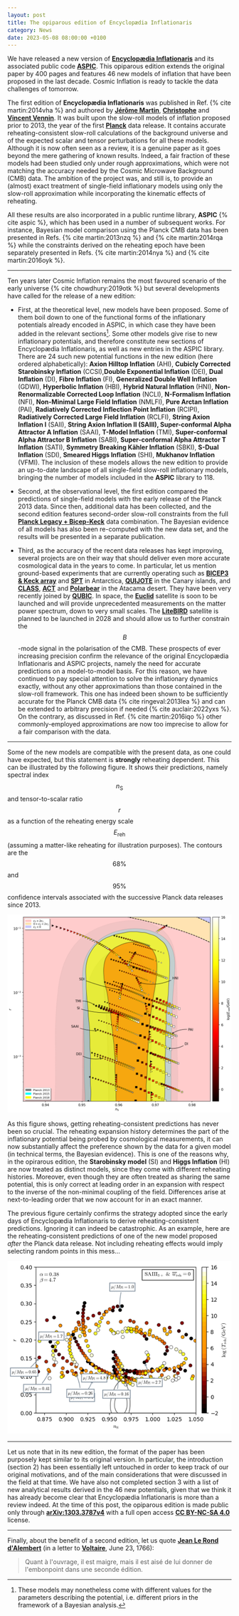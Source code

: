 ```yaml
---
layout: post
title: The opiparous edition of Encyclopædia Inflationaris
category: News
date: 2023-05-08 08:00:00 +0100
---
```


We have released a new version of [**Encyclopædia
Inflationaris**](https://arxiv.org/abs/1303.3787) and its associated
public code
[**ASPIC**](https://github.com/cosmicinflation/aspic). This opiparous
edition extends the original paper by 400 pages and features 46 new
models of inflation that have been proposed in the last decade. Cosmic
Inflation is ready to tackle the data challenges of tomorrow.

The first edition of **Encyclopædia Inflationaris** was published in
Ref. {% cite martin:2014vha %} and authored by [**Jérôme
Martin**](https://inspirehep.net/authors/998637),
[**Christophe**](/members/chris.html) and [**Vincent
Vennin**](https://www.lpens.ens.psl.eu/vincent-vennin/?lang=en). It
was built upon the slow-roll models of inflation proposed prior to
2013, the year of the first
[**Planck**](https://en.wikipedia.org/wiki/Planck_(spacecraft)) data
release. It contains accurate reheating-consistent slow-roll
calculations of the background universe and of the expected scalar and
tensor perturbations for all these models. Although it is now often
seen as a review, it is a genuine paper as it goes beyond the mere
gathering of known results. Indeed, a fair fraction of these models
had been studied only under rough approximations, which were not
matching the accuracy needed by the Cosmic Microwave Background (CMB)
data. The ambition of the project was, and still is, to provide an
(almost) exact treatment of single-field inflationary models using
only the slow-roll approximation while incorporating the kinematic
effects of reheating.

All these results are also incorporated in a public runtime library,
**ASPIC** {% cite aspic %}, which has been used in a number of
subsequent works. For instance, Bayesian model comparison using the
Planck CMB data has been presented in Refs. {% cite martin:2013nzq %}
and {% cite martin:2014rqa %} while the constraints derived on the
reheating epoch have been separately presented in Refs. {% cite
martin:2014nya %} and {% cite martin:2016oyk %}.

---

Ten years later Cosmic Inflation remains the most favoured scenario
of the early universe {% cite chowdhury:2019otk %} but several
developments have called for the release of a new edition:

+ First, at the theoretical level, new models have been proposed. Some
  of them boil down to one of the functional forms of the inflationary
  potentials already encoded in ASPIC, in which case they have been
  added in the relevant sections[^1]. Some other models give rise to
  new inflationary potentials, and therefore constitute new sections
  of Encyclopædia Inflationaris, as well as new entries in the ASPIC
  library. There are 24 such new potential functions in the new
  edition (here ordered alphabetically): **Axion Hilltop Inflation**
  (AHI), **Cubicly Corrected Starobinsky Inflation** (CCSI),**Double
  Exponential Inflation** (DEI), **Dual Inflation** (DI), **Fibre
  Inflation** (FI), **Generalized Double Well Inflation** (GDWI),
  **Hyperbolic Inflation** (HBI), **Hybrid Natural Inflation** (HNI),
  **Non-Renormalizable Corrected Loop Inflation** (NCLI),
  **N-Formalism Inflation** (NFI), **Non-Minimal Large Field
  Inflation** (NMLFI), **Pure Arctan Inflation** (PAI), **Radiatively
  Corrected Inflection Point Inflation** (RCIPI), **Radiatively
  Corrected Large Field Inflation** (RCLFI), **String Axion Inflation
  I** (SAII), **String Axion Inflation II (SAIII), Super-conformal
  Alpha Attractor A Inflation** (SAAI), **T-Model Inflation** (TMI),
  **Super-conformal Alpha Attractor B Inflation** (SABI),
  **Super-conformal Alpha Attractor T Inflation** (SATI), **Symmetry
  Breaking Kähler Inflation** (SBKI), **S-Dual Inflation** (SDI),
  **Smeared Higgs Inflation** (SHI), **Mukhanov Inflation**
  (VFMI). The inclusion of these models allows the new edition to
  provide an up-to-date landscape of all single-field slow-roll
  inflationary models, bringing the number of models included in the
  **ASPIC** library to 118.

+ Second, at the observational level, the first edition compared the
  predictions of single-field models with the early release of the
  Planck 2013 data. Since then, additional data has been collected,
  and the second edition features second-order slow-roll constraints
  from the full [**Planck Legacy +
  Bicep-Keck**](https://pla.esac.esa.int) data combination. The
  Bayesian evidence of all models has also been re-computed with the
  new data set, and the results will be presented in a separate
  publication.

+ Third, as the accuracy of the recent data releases has kept
  improving, several projects are on their way that should deliver
  even more accurate cosmological data in the years to come. In
  particular, let us mention ground-based experiments that are
  currently operating such as [**BICEP3 & Keck
  array**](http://bicepkeck.org/) and
  [**SPT**](https://en.wikipedia.org/wiki/South_Pole_Telescope) in
  Antarctica,
  [**QUIJOTE**](https://research.iac.es/proyecto/quijote/pages/en/home.php)
  in the Canary islands, and
  [**CLASS**](https://en.wikipedia.org/wiki/Cosmology_Large_Angular_Scale_Surveyor),
  [**ACT**](https://en.wikipedia.org/wiki/Atacama_Cosmology_Telescope)
  and [**Polarbear**](https://en.wikipedia.org/wiki/POLARBEAR) in the
  Atacama desert. They have been very recently joined by
  [**QUBIC**](https://en.wikipedia.org/wiki/Qubic_experiment). In
  space, the
  [**Euclid**](https://en.wikipedia.org/wiki/Euclid_(spacecraft))
  satellite is soon to be launched and will provide unprecedented
  measurements on the matter power spectrum, down to very small
  scales. The [**LiteBIRD**](https://en.wikipedia.org/wiki/LiteBIRD)
  satellite is planned to be launched in 2028 and should allow us to
  further constrain the $$B$$-mode signal in the polarisation of the
  CMB. These prospects of ever increasing precision confirm the
  relevance of the original Encyclopædia Inflationaris and ASPIC
  projects, namely the need for accurate predictions on a
  model-to-model basis. For this reason, we have continued to pay
  special attention to solve the inflationary dynamics exactly,
  without any other approximations than those contained in the
  slow-roll framework. This one has indeed been shown to be
  sufficiently accurate for the Planck CMB data {% cite
  ringeval:2013lea %} and can be extended to arbitrary precision if
  needed {% cite auclair:2022yxs %}. On the contrary, as discussed in
  Ref. {% cite martin:2016iqo %} other commonly-employed
  approximations are now too imprecise to allow for a fair comparison
  with the data.

---

Some of the new models are compatible with the present data, as one
could have expected, but this statement is **strongly** reheating
dependent. This can be illustrated by the following figure. It shows
their predictions, namely spectral index $$n_\mathrm{S}$$ and
tensor-to-scalar ratio $$r$$ as a function of the reheating energy
scale $$E_{\mathrm{reh}}$$ (assuming a matter-like reheating for
illustration purposes). The contours are the $$68\%$$ and $$95\%$$
confidence intervals associated with the successive Planck data
releases since 2013.

[![nslogr](/assets/images/opiparous/nslogr_plc3_bkppol.png "Spectral index and tensor-to-scalar ratio")](/assets/images/opiparous/nslogr_plc3_bkppol.png)

As this figure shows, getting reheating-consistent predictions has
never been so crucial. The reheating expansion history determines the
part of the inflationary potential being probed by cosmological
measurements, it can now substantially affect the preference shown by
the data for a given model (in technical terms, the Bayesian
evidence). This is one of the reasons why, in the opirarous edition,
the **Starobinsky model** (SI) and **Higgs Inflation** (HI) are now
treated as distinct models, since they come with different reheating
histories. Moreover, even though they are often treated as sharing the
same potential, this is only correct at leading order in an expansion
with respect to the inverse of the non-minimal coupling of the
field. Differences arise at next-to-leading order that we now account
for in an exact manner.

The previous figure certainly confirms the strategy adopted since the
early days of Encyclopædia Inflationaris to derive
reheating-consistent predictions. Ignoring it can indeed be
catastrophic. As an example, here are the reheating-consistent
predictions of one of the new model proposed *after* the Planck data
release. Not including reheating effects would imply selecting random
points in this mess...

![saiii3p](/assets/images/opiparous/nsr_saiii3p_3.png)

---

Let us note that in its new edition, the format of the paper has been
purposely kept similar to its original version. In particular, the
introduction (section 2) has been essentially left untouched in order
to keep track of our original motivations, and of the main
considerations that were discussed in the field at that time. We have
also not completed section 3 with a list of new analytical results
derived in the 46 new potentials, given that we think it has already
become clear that Encyclopædia Inflationaris is more than a review
indeed. At the time of this post, the opiparous edition is made public
only through [**arXiv:1303.3787v4**](https://arxiv.org/abs/1303.3787) with a full open access [**CC BY-NC-SA
4.0**](https://creativecommons.org/licenses/by-nc-sa/4.0/) license.

---

Finally, about the benefit of a second edition, let us quote [**Jean
Le Rond
d'Alembert**](https://en.wikipedia.org/wiki/Jean_le_Rond_d%27Alembert)
(in a letter to
[**Voltaire**](https://en.wikipedia.org/wiki/Voltaire), June 23,
1766):
>
> Quant à l'ouvrage, il est maigre, mais il est aisé de lui donner de l'embonpoint dans une seconde édition.
>

[^1]: These models may nonetheless come with different values for the parameters describing the potential, i.e. different priors in the framework of a Bayesian analysis.
